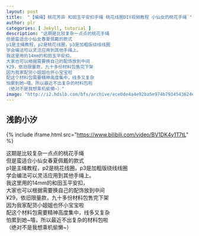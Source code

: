```yaml
---
layout: post
title:  "【编绳】桃花芳菲 和田玉平安扣手绳 桃花线圈DIY视频教程 小仙女的桃花手绳`"
author: plr
categories: [ Jekyll, tutorial ]
description: "这期是比较复杂一点点的桃花手绳
但是蛮适合小仙女春夏佩戴的款式
p1是主绳教程，p2是桃花线圈，p3是加粗版绕线线圈
学会编法可以灵活应用到其他手绳上。
我这里用的14mm的和田玉平安扣，
大家也可以根据需要换自己的配饰放到中间
¥29，依旧限量款，九十多份材料包售完下架
因为我家配货小姐姐也怀小宝宝啦
配这个材料包需要精神高度集中，线多又复杂
怕累到她~嘻，所以最近不出复杂的材料包啦
（绝对不是我想乘机偷懒~）"
image: "http://i2.hdslb.com/bfs/archive/ece0de4a4e92ba5e974b7934543624e016721f14.jpg"
---
```

## 浅韵小汐

{% include iframe.html src="https://www.bilibili.com/video/BV1DK4y1T7tL" %}

这期是比较复杂一点点的桃花手绳<br>但是蛮适合小仙女春夏佩戴的款式<br>p1是主绳教程，p2是桃花线圈，p3是加粗版绕线线圈<br>学会编法可以灵活应用到其他手绳上。<br>我这里用的14mm的和田玉平安扣，<br>大家也可以根据需要换自己的配饰放到中间<br>¥29，依旧限量款，九十多份材料包售完下架<br>因为我家配货小姐姐也怀小宝宝啦<br>配这个材料包需要精神高度集中，线多又复杂<br>怕累到她~嘻，所以最近不出复杂的材料包啦<br>（绝对不是我想乘机偷懒~）

